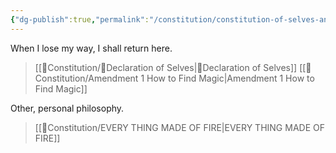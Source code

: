```yaml
---
{"dg-publish":true,"permalink":"/constitution/constitution-of-selves-and-philosophy/"}
---
```



When I lose my way, I shall return here.
>	[[📃Constitution/📜Declaration of Selves\|📜Declaration of Selves]]
>	[[📃Constitution/Amendment 1 How to Find Magic\|Amendment 1 How to Find Magic]]

Other, personal philosophy.
>	[[📃Constitution/EVERY THING MADE OF FIRE\|EVERY THING MADE OF FIRE]]